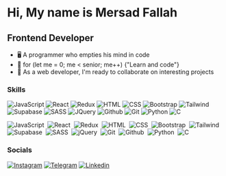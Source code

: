 Hi, My name is Mersad Fallah
===============================

Frontend Developer
-----------------------------

*   🖥️  A programmer who empties his mind in code
*   🚀  for (let me = 0; me < senior; me++) {"Learn and code"}         
*   🤝  As a web developer, I'm ready to collaborate on interesting projects
                  
### Skills

<p align="left">
  <img src="https://skillicons.dev/icons?i=js" alt="JavaScript"/>
  <img src="https://skillicons.dev/icons?i=react" alt="React" />
  <img src="https://skillicons.dev/icons?i=redux" alt="Redux" />
  <img src="https://skillicons.dev/icons?i=html" alt="HTML" />
  <img src="https://skillicons.dev/icons?i=css" alt="CSS" />
  <img src="https://skillicons.dev/icons?i=bootstrap" alt="Bootstrap" />
  <img src="https://skillicons.dev/icons?i=tailwind" alt="Tailwind" />
  <img src="https://skillicons.dev/icons?i=supabase" alt="Supabase" />
  <img src="https://skillicons.dev/icons?i=sass" alt="SASS" />
  <img src="https://skillicons.dev/icons?i=jquery" alt="JQuery" />
  <img src="https://skillicons.dev/icons?i=github" alt="Github" />
  <img src="https://skillicons.dev/icons?i=git" alt="Git" />
  <img src="https://skillicons.dev/icons?i=python" alt="Python" />
  <img src="https://skillicons.dev/icons?i=c" alt="C" />
</p>

                    
![JavaScript](https://img.shields.io/badge/JavaScript-80%25-yellow)&nbsp;
![React](https://img.shields.io/badge/React-60%25-skyblue)&nbsp;
![Redux](https://img.shields.io/badge/Redux-60%25-purple)&nbsp;
![HTML](https://img.shields.io/badge/HTML-100%25-%23E34F26)&nbsp;
![CSS](https://img.shields.io/badge/CSS-100%25-%231572B6)&nbsp;
![Bootstrap](https://img.shields.io/badge/Bootstrap-50%25-%238511FA)&nbsp;
![Tailwind](https://img.shields.io/badge/Tailwind-80%25-blue)&nbsp;
![Supabase](https://img.shields.io/badge/Supabase-80%25-green)&nbsp;
![SASS](https://img.shields.io/badge/SASS-70%25-red)&nbsp;
![jQuery](https://img.shields.io/badge/jQuery-50%25-blue)&nbsp;
![Git](https://img.shields.io/badge/Git-70%25-%23F05033)&nbsp;
![Github](https://img.shields.io/badge/Github-70%25-%23121011)&nbsp;
![Python](https://img.shields.io/badge/Python-35%25-brightgreen)&nbsp;
![C](https://img.shields.io/badge/C-15%25-blue)&nbsp;

### Socials
                  
[![Instagram](https://img.shields.io/badge/Instagram-%23E4405F.svg?style=for-the-badge&logo=Instagram&logoColor=white)](https://www.instagram.com/mersad_.fallah)
[![Telegram](https://img.shields.io/badge/Telegram-2CA5E0?style=for-the-badge&logo=telegram&logoColor=white)](https://t.me/mersad_flh)
[![Linkedin](https://img.shields.io/badge/Linkedin-197bff.svg?style=for-the-badge&logo=Linkedin&logoColor=white)](https://www.linkedin.com/in/mersad-fallah/)

